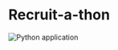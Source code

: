 # Recruit-a-thon

![Python application](https://github.com/rexdivakar/heroku-test/workflows/Python%20application/badge.svg)
